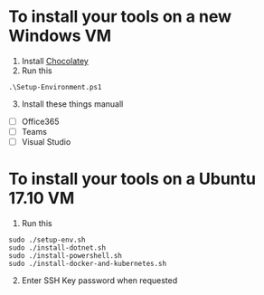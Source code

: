 # To install your tools on a new Windows VM
1. Install [Chocolatey](https://chocolatey.org/)
2. Run this
```
.\Setup-Environment.ps1
```
3. Install these things manuall

- [ ] Office365
- [ ] Teams
- [ ] Visual Studio

# To install your tools on a Ubuntu 17.10 VM
1. Run this
```
sudo ./setup-env.sh
sudo ./install-dotnet.sh
sudo ./install-powershell.sh
sudo ./install-docker-and-kubernetes.sh
```
2. Enter SSH Key password when requested
